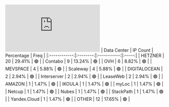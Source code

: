 ![Diagramm](https://github.com/obajay/StateSync-snapshots/blob/main/Projects/Lum/1/README.md)
| Data Center | IP Count | Percentage | Freq |
|:------------:|:--------:|:-----------:|:-----:|
| HETZNER | 20 | 29.41% | 🟢 |
| Contabo | 9 | 13.24% | 🟢 |
| OVH | 6 | 8.82% | 🟢 |
| MEVSPACE | 4 | 5.88% | 🟢 |
| Scaleway | 4 | 5.88% | 🟢 |
| DIGITALOCEAN | 2 | 2.94% | 🟢 |
| Interserver | 2 | 2.94% | 🟢 |
| LeaseWeb | 2 | 2.94% | 🟢 |
| AMAZON | 1 | 1.47% | 🟢 |
| IKOULA | 1 | 1.47% | 🟢 |
| myLoc | 1 | 1.47% | 🟢 |
| Netcup | 1 | 1.47% | 🟢 |
| Nubes | 1 | 1.47% | 🟢 |
| StackPath | 1 | 1.47% | 🟢 |
| Yandex.Cloud | 1 | 1.47% | 🟢 |
| OTHER | 12 | 17.65% | 🟢 |
